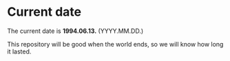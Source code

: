 # Current date

The current date is **1994.06.13.** (YYYY.MM.DD.)

This repository will be good when the world ends, so we will know how long it lasted.